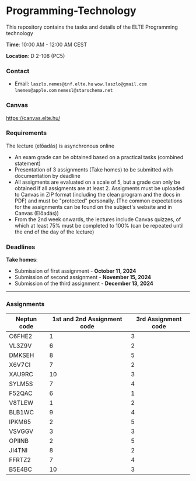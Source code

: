 # Programming-Technology
This repository contains the tasks and details of the ELTE Programming technology

**Time**: 10:00 AM - 12:00 AM CEST

**Location**: D 2-108 (PC5)


### Contact
- Email: `laszlo.nemes@inf.elte.hu` `wow.laszlo@gmail.com` `lnemes@apple.com` `nemesl@starschema.net`

### Canvas
https://canvas.elte.hu/

### Requirements

The lecture (előadás) is asynchronous online

- An exam grade can be obtained based on a practical tasks (combined statement)
- Presentation of 3 assignments (Take homes) to be submitted with documentation by deadline
- All assigments are evaluated on a scale of 5, but a grade can only be obtained if all assigments are at least 2. Assigments must be uploaded to Canvas in ZIP format (including the clean program and the docs in PDF) and must be "protected" personally. (The common expectations for the assignments can be found on the subject's website and in Canvas (Előadás))
- From the 2nd week onwards, the lectures include Canvas quizzes, of which at least 75% must be completed to 100% (can be repeated until the end of the day of the lecture)



### Deadlines
**Take homes**:
- Submission of first assignment - **October 11, 2024**
- Submission of second assignment - **November 15, 2024**
- Submission of the third assignment - **December 13, 2024**

 ---
 
### Assignments

| Neptun code | 1st and 2nd Assignment code | 3rd Assignment code |
|-------------|-----------|---------------|
| C6FHE2      | 1      | 3          |
| VL3Z9V      | 6     | 2          |
| DMKSEH      | 8      | 5          |
| X6V7CI      | 7      | 2          |
| XAU9RC      | 10      | 3          |
| SYLM5S      | 7      | 4          |
| F52QAC      | 6      | 1          |
| V8TLEW      | 1      | 2          |
| BLB1WC      | 9      | 4          |
| IPKM65      | 2      | 5          |
| VSVGGV      | 3      | 3          |
| OPIINB      | 2      | 5          |
| JI4TNI      | 8      | 2          |
| FFRTZ2      | 7      | 4          |
| B5E4BC      | 10      | 3          |

